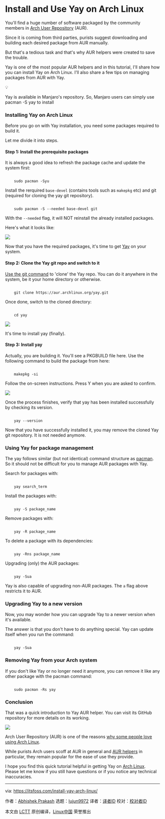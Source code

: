 [#]: subject: "Install and Use Yay on Arch Linux"
[#]: via: "https://itsfoss.com/install-yay-arch-linux/"
[#]: author: "Abhishek Prakash https://itsfoss.com/author/abhishek/"
[#]: collector: "lujun9972/lctt-scripts-1693450080"
[#]: translator: "geekpi"
[#]: reviewer: " "
[#]: publisher: " "
[#]: url: " "

Install and Use Yay on Arch Linux
======

You'll find a huge number of software packaged by the community members in [Arch User Repository][1] (AUR).

Since it is coming from third parties, purists suggest downloading and building each desired package from AUR manually.

But that's a tedious task and that's why AUR helpers were created to save the trouble.

Yay is one of the most popular AUR helpers and in this tutorial, I'll share how you can install Yay on Arch Linux. I'll also share a few tips on managing packages from AUR with Yay.

💡

Yay is available in Manjaro's repository. So, Manjaro users can simply use pacman -S yay to install

### Installing Yay on Arch Linux

Before you go on with Yay installation, you need some packages required to build it.

Let me divide it into steps.

#### Step 1: Install the prerequisite packages

It is always a good idea to refresh the package cache and update the system first:

```

    sudo pacman -Syu

```

Install the rerquired `base-devel` (contains tools such as `makepkg` etc) and git (required for cloning the yay git repository).

```

    sudo pacman -S --needed base-devel git

```

With the `--needed` flag, it will NOT reinstall the already installed packages.

Here's what it looks like:

![][2]

Now that you have the required packages, it's time to get [Yay][3] on your system.

#### Step 2: Clone the Yay git repo and switch to it

[Use the git command][4] to 'clone' the Yay repo. You can do it anywhere in the system, be it your home directory or otherwise.

```

    git clone https://aur.archlinux.org/yay.git

```

Once done, switch to the cloned directory:

```

    cd yay

```

![][5]

It's time to install yay (finally).

#### Step 3: Install yay

Actually, you are building it. You'll see a PKGBUILD file here. Use the following command to build the package from here:

```

    makepkg -si

```

Follow the on-screen instructions. Press Y when you are asked to confirm.

![][6]

Once the process finishes, verify that yay has been installed successfully by checking its version.

```

    yay --version

```

Now that you have successfully installed it, you may remove the cloned Yay git repository. It is not needed anymore.

### Using Yay for package management

The yay follows similar (but not identical) command structure as [pacman][7]. So it should not be difficult for you to manage AUR packages with Yay.

Search for packages with:

```

    yay search_term

```

Install the packages with:

```

    yay -S package_name

```

Remove packages with:

```

    yay -R package_name

```

To delete a package with its dependencies:

```

    yay -Rns package_name

```

Upgrading (only) the AUR packages:

```

    yay -Sua

```

Yay is also capable of upgrading non-AUR packages. The `a` flag above restricts it to AUR.

### Upgrading Yay to a new version

Now, you may wonder how you can upgrade Yay to a newer version when it's available.

The answer is that you don't have to do anything special. Yay can update itself when you run the command:

```

    yay -Sua

```

### Removing Yay from your Arch system

If you don't like Yay or no longer need it anymore, you can remove it like any other package with the pacman command:

```

    sudo pacman -Rs yay

```

### Conclusion

That was a quick introduction to Yay AUR helper. You can visit its GitHub repository for more details on its working.

![][8]

Arch User Repository (AUR) is one of the reasons [why some people love using Arch Linux][9].

While purists Arch users scoff at AUR in general and [AUR helpers][10] in particular, they remain popular for the ease of use they provide.

I hope you find this quick tutorial helpful in getting Yay on [Arch Linux][11]. Please let me know if you still have questions or if you notice any technical inaccuracies.

--------------------------------------------------------------------------------

via: https://itsfoss.com/install-yay-arch-linux/

作者：[Abhishek Prakash][a]
选题：[lujun9972][b]
译者：[译者ID](https://github.com/译者ID)
校对：[校对者ID](https://github.com/校对者ID)

本文由 [LCTT](https://github.com/LCTT/TranslateProject) 原创编译，[Linux中国](https://linux.cn/) 荣誉推出

[a]: https://itsfoss.com/author/abhishek/
[b]: https://github.com/lujun9972
[1]: https://itsfoss.com/aur-arch-linux/
[2]: https://itsfoss.com/content/images/2023/10/install-prerequisite-yay.png
[3]: https://github.com/Jguer/yay
[4]: https://itsfoss.com/basic-git-commands-cheat-sheet/
[5]: https://itsfoss.com/content/images/2023/10/git-clone-yay.png
[6]: https://itsfoss.com/content/images/2023/10/building-yay-package.png
[7]: https://itsfoss.com/pacman-command/
[8]: https://github.githubassets.com/pinned-octocat.svg
[9]: https://itsfoss.com/why-arch-linux/
[10]: https://itsfoss.com/best-aur-helpers/
[11]: https://archlinux.org/

